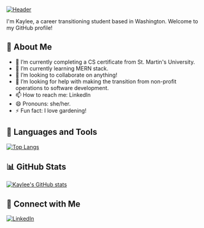 
[![Header](https://pixabay.com/images/id-3440450/ "Header")](https://some-url.com/)

I'm Kaylee, a career transitioning student based in Washington. Welcome to my GitHub profile!

## 🌱 About Me

- 🔭 I’m currently completing a CS certificate from St. Martin's University.
- 🌱 I’m currently learning MERN stack.
- 👯 I’m looking to collaborate on anything!
- 🤔 I’m looking for help with making the transition from non-profit operations to software development.
- 📫 How to reach me: LinkedIn
- 😄 Pronouns: she/her.
- ⚡ Fun fact: I love gardening!

## 🚀 Languages and Tools

[![Top Langs](https://github-readme-stats.vercel.app/api/top-langs/?username=brzyfree&layout=compact)](https://github.com/brzyfree/github-readme-stats)

## 📊 GitHub Stats

[![Kaylee's GitHub stats](https://github-readme-stats.vercel.app/api?username=brzyfree&show_icons=true&theme=synthwave)](https://github.com/brzyfree/github-readme-stats)

## 🤝 Connect with Me

[![LinkedIn](https://img.shields.io/badge/-kayleekenison-blue?style=flat-square&logo=Linkedin&logoColor=white&link=https://www.linkedin.com/in/kayleekenison/)](https://www.linkedin.com/in/kayleekenison/)
